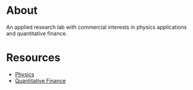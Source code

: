 # About 
An applied research lab with commercial interests in physics applications and quantitative finance.

# Resources
- [Physics](physics_resources.md)
- [Quantitative Finance](quant_finance_resources.md)